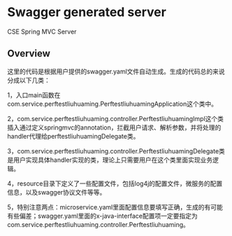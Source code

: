 # Swagger generated server

CSE Spring MVC Server


## Overview
这里的代码是根据用户提供的swagger.yaml文件自动生成。生成的代码总的来说分成以下几类：

1，入口main函数在com.service.perftestliuhuaming.PerftestliuhuamingApplication这个类中。

2，com.service.perftestliuhuaming.controller.PerftestliuhuamingImpl这个类插入通过定义springmvc的annotation，拦截用户请求、解析参数，并将处理的handler代理给perftestliuhuamingDelegate类。

3，com.service.perftestliuhuaming.controller.PerftestliuhuamingDelegate类是用户实现具体handler实现的类，理论上只需要用户在这个类里面实现业务逻辑。


4，resource目录下定义了一些配置文件，包括log4j的配置文件，微服务的配置信息，以及swagger协议文件等等。

5，特别注意两点：microservice.yaml里面配置信息要填写正确，生成的有可能有些偏差；swagger.yaml里面的x-java-interface配置项一定要指定为com.service.perftestliuhuaming.controller.Perftestliuhuaming。
